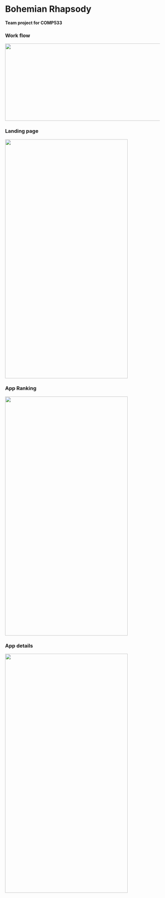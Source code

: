 # Bohemian Rhapsody
<b>Team project for COMP533</b>

### Work flow
<image src="https://github.com/harlan0103/533_Team_Project/blob/master/img/ios_app_flow.png" width = "711" height = "251">

### Landing page
<image src="https://github.com/harlan0103/533_Team_Project/blob/master/img/ios_app_initialPage%20(1).png" width = "399" height = "776">

### App Ranking
<image src="https://github.com/harlan0103/533_Team_Project/blob/master/img/ios_app_ranking_list%20(1).png" width = "399" height = "776">

### App details
<image src="https://github.com/harlan0103/533_Team_Project/blob/master/img/ios_app_detail%20(1).png" width = "399" height = "776">
